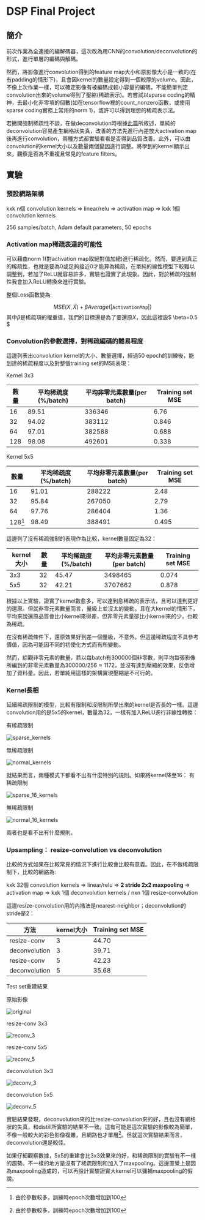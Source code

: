 # DSP Final Project

## 簡介

前次作業為全連接的編解碼器，這次改為用CNN的convolution/deconvolution的形式，進行單層的編碼與解碼。

然而，將影像進行convolution得到的feature map大小和原影像大小是一致的(在有padding的情形下)，且會因kernel的數量設定得到一個較厚的volume。因此，不像上次作業一樣，可以確定影像有被編碼成較小容量的編碼，不能簡單判定convolution出來的volume得到了壓縮(稀疏表示)。若嘗試以sparse coding的精神，去最小化非零項的個數(如在tensorflow裡的count_nonzero函數，或使用sparse coding實務上常用的norm 1)，或許可以得到理想的稀疏表示法。

若撇開強制稀疏性不談，在做deconvolution時根據[此篇](https://distill.pub/2016/deconv-checkerboard/)所敘述，單純的deconvolution容易產生網格狀失真，改善的方法先進行內差放大activation map後再進行convolution，兩種方式都實驗看看是否得到品質改善。此外，可以由convolution的kernel大小以及數量兩個變因進行調整。將學到的kernel顯示出來，觀察是否為不重複且常見的feature filters。

## 實驗

### 預設網路架構

kxk n個 convolution kernels => linear/relu => activation map => kxk 1個 convolution kernels 

256 samples/batch, Adam default parameters, 50 epochs

### Activation map稀疏表達的可能性

可以藉由norm 1(對activation map取絕對值加總)進行稀疏化。然而，要達到真正的稀疏性，也就是要為0或足夠接近0才能算為稀疏，在單純的線性模型下較難以調整到，若加了ReLU就容易許多，實驗也證實了此現象。因此，對於稀疏的強制性我會加入ReLU轉換來進行實驗。

整個Loss函數變為:

$$
MSE(X, \hat{X}) + \beta Average(|\texttt{ActivationMap}|)
$$
其中$\beta$是稀疏項的權重值，我們的目標還是為了要還原$X$，因此這裡設$ \beta=0.5 $

### Convolution的參數選擇，對稀疏編碼的難易程度

這邊列表出convolution kernel的大小、數量選擇，經過50 epoch的訓練後，能到達的稀疏程度以及對整個training set的MSE表現：

Kernel 3x3

| 數量   | 平均稀疏度(%/batch) | 平均非零元素數量(per batch) | Training set MSE |
| ---- | -------------- | ------------------- | ---------------- |
| 16   | 89.51          | 336346              | 6.76             |
| 32   | 94.02          | 383112              | 0.846            |
| 64   | 97.01          | 382588              | 0.688            |
| 128  | 98.08          | 492601              | 0.338            |

Kernel 5x5

| 數量      | 平均稀疏度(%/batch) | 平均非零元素數量(per batch) | Training set MSE |
| ------- | -------------- | ------------------- | ---------------- |
| 16      | 91.01          | 288222              | 2.48             |
| 32      | 95.84          | 267050              | 2.79             |
| 64      | 97.76          | 286404              | 1.36             |
| 128[^1] | 98.49          | 388491              | 0.495            |

這邊列了沒有稀疏強制的表現作為比較，kernel數量固定為32：

| kernel大小 | 數量   | 平均稀疏度(%/batch) | 平均非零元素數量(per batch) | Training set MSE |
| -------- | ---- | -------------- | ------------------- | ---------------- |
| 3x3      | 32   | 45.47          | 3498465             | 0.074            |
| 5x5      | 32   | 42.21          | 3707662             | 0.878            |

根據以上實驗，證實了kernel數愈多，可以達到愈稀疏的表示法，且可以達到更好的還原。但就非零元素數量而言，量級上並沒太的變動。且在大kernel的情形下，平均來說還原品質會比小kernel來得差，但非零元素量卻比小kernel來的少，也較為稀疏。

在沒有稀疏條件下，還原效果好到差一個量級，不意外。但這邊稀疏程度不具參考價值，因為可能因不同的初使化方式而有所變動。

然而，綜觀非零元素的數量，若以每batch有300000個非零數，則平均每張影像所編到的非零元素數量為$300000/256\approx1172$，並沒有達到壓縮的效果，反倒增加了資料量。因此，若單純用這樣的架構實現壓縮是不可行的。

[^1]: 由於參數較多，訓練時epoch次數增加到100

### Kernel長相

延續稀疏限制的模型，比較有限制和沒限制所學出來的kernel是否長的一樣。這邊convolution用的是5x5的kernel，數量為32，一樣有加入ReLU進行非線性轉換：

有稀疏限制

![sparse_kernels](result/sparse_kernels.png)

無稀疏限制

![normal_kernels](result/normal_kernels.png)

 就結果而言，兩種模式下都看不出有什麼特別的規則。如果將kernel降至16：
 有稀疏限制

![sparse_16_kernels](result/sparse_16_kernels.png)

無稀疏限制

![normal_16_kernels](result/normal_16_kernels.png)

兩者也是看不出有什麼規則。

### Upsampling： resize-convolution vs deconvolution

比較的方式如果在比較常見的情況下進行比較會比較有意義。因此，在不做稀疏限制下，比較的網路為:

kxk 32個 convolution kernels => linear/relu => **2 stride 2x2 maxpooling** => activation map => kxk 1個 deconvolution kernels / nxn 1個 resize-convolution

這邊resize-convolution用的內插法是nearest-neighbor；deconvolution的stride是2：

| 方法            | kernel大小 | Training set MSE |
| ------------- | -------- | ---------------- |
| resize-conv   | 3        | 44.70            |
| deconvolution | 3        | 39.71            |
| resize-conv   | 5        | 42.23            |
| deconvolution | 5        | 35.68            |

Test set重建結果

原始影像

![original](result/original.png)

resize-conv 3x3

![reconv_3](result/reconv_3.png)

resize-conv 5x5

![reconv_5](result/reconv_5.png)

deconvolution 3x3

![deconv_3](result/deconv_3.png)

deconvolution 5x5

![deconv_5](result/deconv_5.png)

實驗結果發現，deconvolution來的比resize-convolution來的好，且也沒有網格狀的失真，和distill所實驗的結果不一致。這有可能是這次實驗的影像較為簡單，不像一般較大的彩色影像複雜，且網路也才單層[^1]。但就這次實驗結果而言，deconvolution還是較佳。

如果仔細觀察數據，5x5的重建會比3x3效果來的好，和稀疏限制的實驗有不一樣的趨勢。不一樣的地方是沒有了稀疏限制和加入了maxpooling。這邊直覺上是因為maxpooling造成的，可以再設計實驗證實大kernel可以彌補maxpooling的假說。

[^1]: 其實有試著實驗雙層網路，進行了兩次maxpooling，然而deconvolution的結果並沒有變差或有網格狀的失真

